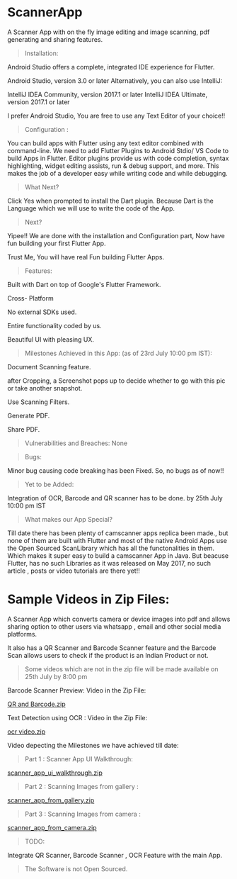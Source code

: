 
# ScannerApp
A Scanner App with on the fly image editing and image scanning, pdf generating and sharing features.

>Installation:

Android Studio offers a complete, integrated IDE experience for Flutter.

Android Studio, version 3.0 or later
Alternatively, you can also use IntelliJ:

IntelliJ IDEA Community, version 2017.1 or later
IntelliJ IDEA Ultimate, version 2017.1 or later
 
I prefer Android Studio, You are free to use any Text Editor of your choice!!

>Configuration :

You can build apps with Flutter using any text editor combined with command-line.
We need to add Flutter Plugins to Android Stdio/ VS Code to build Apps in Flutter.
Editor plugins provide us with code completion, syntax highlighting, widget editing assists, run & debug support, and more.
This makes the job of a developer easy while writing code and while debugging.

>What Next?

Click Yes when prompted to install the Dart plugin.
Because Dart is the Language which we will use to write the code of the  App.

>Next?

Yipee!! We are done with the installation and Configuration part, Now have fun building your first Flutter App.

Trust Me, You will have real Fun building Flutter Apps.


>Features:

Built with Dart on top of Google's Flutter Framework.

Cross- Platform

No external SDKs used.

Entire functionality coded by us.

Beautiful UI with pleasing UX.


>Milestones Achieved in this App: (as of 23rd July 10:00 pm IST):

Document Scanning feature. 

after Cropping, a Screenshot pops up to decide whether to go with this pic or take another snapshot.

Use Scanning Filters.

Generate PDF.

Share PDF.

>Vulnerabilities and Breaches:
None

>Bugs:

Minor bug causing code breaking has been Fixed.
So, no bugs as of now!!


>Yet to be Added:

Integration of OCR, Barcode and QR scanner has to be done. by 25th July 10:00 pm IST



> What makes our App Special?

Till date there has been plenty of camscanner apps replica been made., but none of them are built with Flutter and most of the native Android Apps use the Open Sourced ScanLibrary which has all the functonalities in them. Which makes it super easy to build a camscanner App in Java. But beacuse Flutter, has no such Libraries as it was released 
on May 2017, no such article , posts or video tutorials are there yet!!



# Sample Videos in Zip Files:

A Scanner App which converts camera or device images into pdf and allows sharing option to other users via whatsapp , email and other social media platforms.

It also has a QR Scanner and Barcode Scanner feature and the Barcode Scan allows users to check if the product is an Indian Product or not.


> Some videos which are not in the zip file will be made available on 25th July by 8:00 pm


Barcode Scanner Preview:
Video in the Zip File:

[QR and Barcode.zip](https://github.com/arnav-snowleo/scanner_app/files/4940231/QR.and.Barcode.zip)


Text Detection using OCR :
Video in the Zip File:

[ocr video.zip](https://github.com/arnav-snowleo/scanner_app/files/4946307/ocr.video.zip)

Video depecting the Milestones we have achieved till date:

>Part 1 : Scanner App UI Walkthrough:

[scanner_app_ui_walkthrough.zip](https://github.com/arnav-snowleo/scanner_app/files/4974230/scanner_app_ui_walkthrough.zip)



>Part 2 : Scanning Images from gallery :

[scanner_app_from_gallery.zip](https://github.com/arnav-snowleo/scanner_app/files/4974236/scanner_app_from_gallery.zip)

>Part 3 : Scanning Images from camera :

[scanner_app_from_camera.zip](https://github.com/arnav-snowleo/scanner_app/files/4974157/scanner_app_from_camera.zip)

> TODO:

Integrate QR Scanner, Barcode Scanner , OCR Feature with the main App.

>The Software is not Open Sourced.

